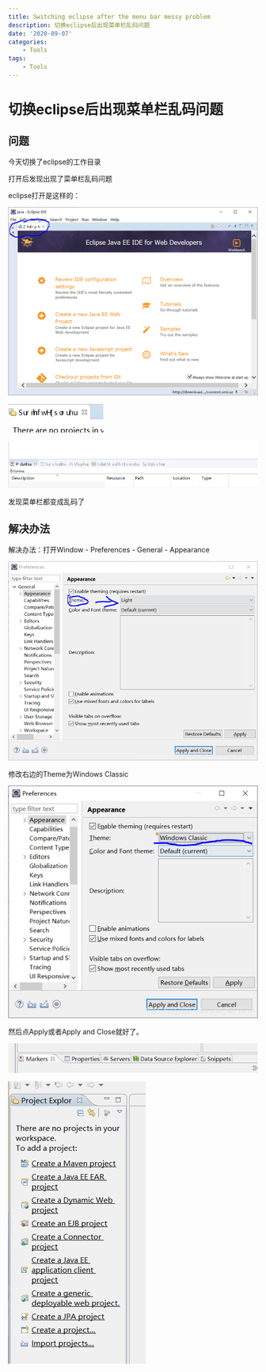 ```yaml
---
title: Switching eclipse after the menu bar messy problem
description: 切换eclipse后出现菜单栏乱码问题
date: '2020-09-07'
categories:
    - Tools
tags:
    - Tools
---
```


# 切换eclipse后出现菜单栏乱码问题

## 问题

今天切换了eclipse的工作目录

打开后发现出现了菜单栏乱码问题

eclipse打开是这样的：

![](https://raw.githubusercontent.com/JavenJin/blog-image/master/content/post/Tools/Switching%20eclipse%20after%20the%20menu%20bar%20messy%20problem/menu-bar-messy-problem1.png)

![](https://raw.githubusercontent.com/JavenJin/blog-image/master/content/post/Tools/Switching%20eclipse%20after%20the%20menu%20bar%20messy%20problem/menu-bar-messy-problem2.png)

![](https://raw.githubusercontent.com/JavenJin/blog-image/master/content/post/Tools/Switching%20eclipse%20after%20the%20menu%20bar%20messy%20problem/menu-bar-messy-problem3.png)

发现菜单栏都变成乱码了

## 解决办法

解决办法：打开Window - Preferences - General - Appearance

![](https://raw.githubusercontent.com/JavenJin/blog-image/master/content/post/Tools/Switching%20eclipse%20after%20the%20menu%20bar%20messy%20problem/menu-bar-messy-problem4.png)

修改右边的Theme为Windows Classic

![](https://raw.githubusercontent.com/JavenJin/blog-image/master/content/post/Tools/Switching%20eclipse%20after%20the%20menu%20bar%20messy%20problem/menu-bar-messy-problem5.png)

然后点Apply或者Apply and Close就好了。

![](https://raw.githubusercontent.com/JavenJin/blog-image/master/content/post/Tools/Switching%20eclipse%20after%20the%20menu%20bar%20messy%20problem/menu-bar-messy-problem6.png)

![](https://raw.githubusercontent.com/JavenJin/blog-image/master/content/post/Tools/Switching%20eclipse%20after%20the%20menu%20bar%20messy%20problem/menu-bar-messy-problem7.png)